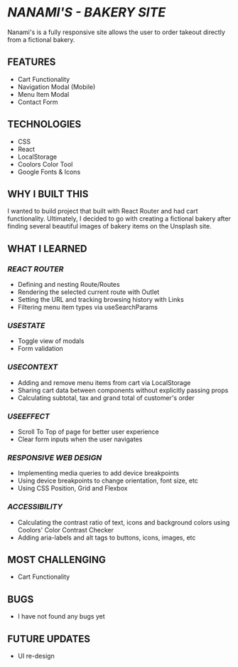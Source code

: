 # _NANAMI'S - BAKERY SITE_

Nanami's is a fully responsive site allows the user to order takeout directly from a fictional bakery.

## FEATURES

- Cart Functionality
- Navigation Modal (Mobile)
- Menu Item Modal
- Contact Form

## TECHNOLOGIES

- CSS
- React
- LocalStorage
- Coolors Color Tool
- Google Fonts & Icons

## WHY I BUILT THIS

I wanted to build project that built with React Router and had cart functionality. Ultimately, I decided to go with creating a fictional bakery after finding several beautiful images of bakery items on the Unsplash site.

## WHAT I LEARNED

### _REACT ROUTER_

- Defining and nesting Route/Routes
- Rendering the selected current route with Outlet
- Setting the URL and tracking browsing history with Links
- Filtering menu item types via useSearchParams

### _USESTATE_

- Toggle view of modals
- Form validation

### _USECONTEXT_

- Adding and remove menu items from cart via LocalStorage
- Sharing cart data between components without explicitly passing props
- Calculating subtotal, tax and grand total of customer's order

### _USEEFFECT_

- Scroll To Top of page for better user experience
- Clear form inputs when the user navigates

### _RESPONSIVE WEB DESIGN_

- Implementing media queries to add device breakpoints
- Using device breakpoints to change orientation, font size, etc
- Using CSS Position, Grid and Flexbox

### _ACCESSIBILITY_

- Calculating the contrast ratio of text, icons and background colors using Coolors' Color Contrast Checker
- Adding aria-labels and alt tags to buttons, icons, images, etc

## MOST CHALLENGING

- Cart Functionality

## BUGS

- I have not found any bugs yet

## FUTURE UPDATES

- UI re-design
